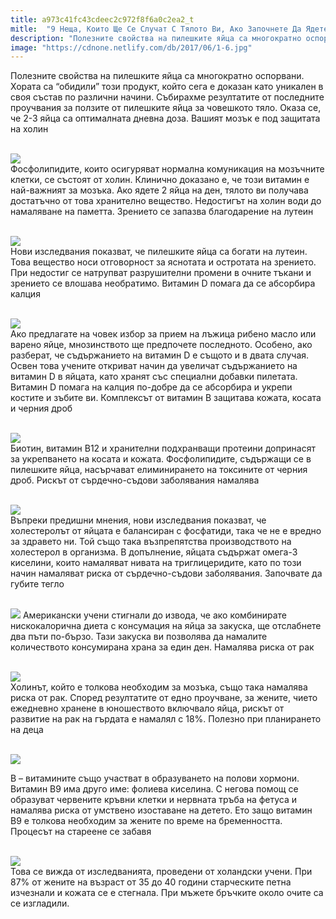 ```yaml
---
title: a973c41fc43cdeec2c972f8f6a0c2ea2_t
mitle:  "9 Неща, Които Ще Се Случат С Тялото Ви, Ако Започнете Да Ядете По 3 Яйца На Ден!"
description: "Полезните свойства на пилешките яйца са многократно оспорвани. Хората са &qout;обидили&qout; този продукт, който сега е доказан като уникален в своя състав по различни начини"
image: "https://cdnone.netlify.com/db/2017/06/1-6.jpg"
---
```


 <p>Полезните свойства на пилешките яйца са многократно оспорвани. Хората са “обидили” този продукт, който сега е доказан като уникален в своя състав по различни начини. Събирахме резултатите от последните проучвания за ползите от пилешките яйца за човешкото тяло. Оказа се, че 2-3 яйца са оптималната дневна доза. Вашият мозък е под защитата на холин</p>      <p> <br/><img src="https://cdnone.netlify.com/db/2017/06/1-6.jpg"/><br/> Фосфолипидите, които осигуряват нормална комуникация на мозъчните клетки, се състоят от холин. Клинично доказано е, че този витамин е най-важният за мозъка. Ако ядете 2 яйца на ден, тялото ви получава достатъчно от това хранително вещество. Недостигът на холин води до намаляване на паметта. Зрението се запазва благодарение на лутеин</p> <p> <br/><img src="https://cdnone.netlify.com/db/2017/06/2-6.jpg"/><br/> Нови изследвания показват, че пилешките яйца са богати на лутеин. Това вещество носи отговорност за яснотата и остротата на зрението. При недостиг се натрупват разрушителни промени в очните тъкани и зрението се влошава необратимо. Витамин D помага да се абсорбира калция</p> <p> <br/><img src="https://cdnone.netlify.com/db/2017/06/3-7.jpg"/><br/> Ако предлагате на човек избор за прием на лъжица рибено масло или варено яйце, мнозинството ще предпочете последното. Особено, ако разберат, че съдържанието на витамин D е същото и в двата случая. Освен това учените откриват начин да увеличат съдържанието на витамин D в яйцата, като хранят със специални добавки пилетата. Витамин D помага на калция по-добре да се абсорбира и укрепи костите и зъбите ви. Комплексът от витамин В защитава кожата, косата и черния дроб</p>      <p> <br/><img src="https://cdnone.netlify.com/db/2017/06/4-7.jpg"/><br/> Биотин, витамин В12 и хранителни подхранващи протеини допринасят за укрепването на косата и кожата. Фосфолипидите, съдържащи се в пилешките яйца, насърчават елиминирането на токсините от черния дроб. Рискът от сърдечно-съдови заболявания намалява</p> <p> <br/><img src="https://cdnone.netlify.com/db/2017/06/5-6.jpg"/><br/> Въпреки предишни мнения, нови изследвания показват, че холестеролът от яйцата е балансиран с фосфатиди, така че не е вредно за здравето ни. Той също така възпрепятства производството на холестерол в организма. В допълнение, яйцата съдържат омега-3 киселини, които намаляват нивата на триглицеридите, като по този начин намаляват риска от сърдечно-съдови заболявания. Започвате да губите тегло</p> <p> <br/><img src="https://cdnone.netlify.com/db/2017/06/6.png"/> Американски учени стигнали до извода, че ако комбинирате нискокалорична диета с консумация на яйца за закуска, ще отслабнете два пъти по-бързо. Тази закуска ви позволява да намалите количеството консумирана храна за един ден. Намалява риска от рак</p> <p> <br/><img src="https://cdnone.netlify.com/db/2017/06/7-6.jpg"/><br/> Холинът, който е толкова необходим за мозъка, също така намалява риска от рак. Според резултатите от едно проучване, за жените, чието ежедневно хранене в юношеството включвало яйца, рискът от развитие на рак на гърдата е намалял с 18%. Полезно при планирането на деца</p>      <p> <br/><img src="https://cdnone.netlify.com/db/2017/06/8-7.jpg"/><br/></p> <p>В – витамините също участват в образуването на полови хормони. Витамин B9 има друго име: фолиева киселина. С негова помощ се образуват червените кръвни клетки и нервната тръба на фетуса и намалява риска от умствено изоставане на детето. Ето защо витамин B9 е толкова необходим за жените по време на бременността. Процесът на стареене се забавя</p> <p> <br/><img src="https://cdnone.netlify.com/db/2017/06/9-6.jpg"/><br/> Това се вижда от изследванията, проведени от холандски учени. При 87% от жените на възраст от 35 до 40 години старческите петна изчезнали и кожата се е стегнала. При мъжете бръчките около очите са се изгладили.</p>       